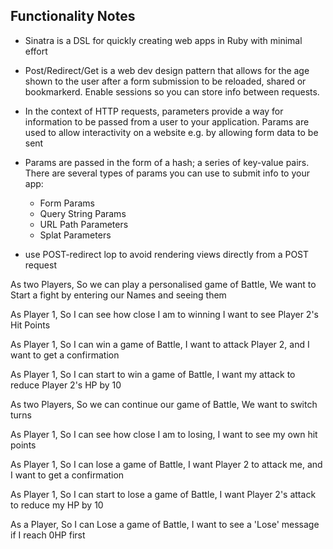 ## Functionality Notes ##

* Sinatra is a DSL for quickly creating web apps in Ruby with minimal effort
* Post/Redirect/Get is a web dev design pattern that allows for the age shown to the user after a form submission to be reloaded, shared or bookmarkerd. Enable sessions so you can store info between requests.
* In the context of HTTP requests, parameters provide a way for information to be passed from a user to your application. Params are used to allow interactivity on a website e.g. by allowing form data to be sent
* Params are passed in the form of a hash; a series of key-value pairs. There are several types of params you can use to submit info to your app:
  - Form Params
  - Query String Params
  - URL Path Parameters
  - Splat Parameters

* use POST-redirect lop to avoid rendering views directly from a POST request









As two Players,
So we can play a personalised game of Battle,
We want to Start a fight by entering our Names and seeing them

As Player 1,
So I can see how close I am to winning
I want to see Player 2's Hit Points

As Player 1,
So I can win a game of Battle,
I want to attack Player 2, and I want to get a confirmation

As Player 1,
So I can start to win a game of Battle,
I want my attack to reduce Player 2's HP by 10

As two Players,
So we can continue our game of Battle,
We want to switch turns

As Player 1,
So I can see how close I am to losing,
I want to see my own hit points

As Player 1,
So I can lose a game of Battle,
I want Player 2 to attack me, and I want to get a confirmation

As Player 1,
So I can start to lose a game of Battle,
I want Player 2's attack to reduce my HP by 10

As a Player,
So I can Lose a game of Battle,
I want to see a 'Lose' message if I reach 0HP first